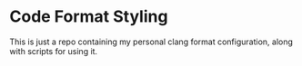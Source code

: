 # Code Format Styling

This is just a repo containing my personal clang format configuration, along with scripts for using it.

